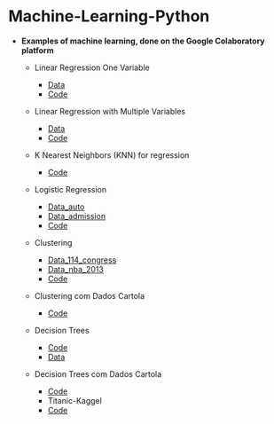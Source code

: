# Machine-Learning-Python


-   **Examples of machine learning, done on the Google Colaboratory platform**
     
      - Linear Regression One Variable
        * [Data](https://github.com/lumimevi/Machine-Learning-Python/blob/master/Natal.csv)
        * [Code](https://github.com/lumimevi/Machine-Learning-Python/blob/master/Natal_Temperatua.ipynb)
       
      - Linear Regression with Multiple Variables
        * [Data](https://github.com/lumimevi/Machine-Learning-Python/blob/master/AmesHousing.txt)
        * [Code](https://github.com/lumimevi/Machine-Learning-Python/blob/master/Linear_Regression_with_Multiple_Variables.ipynb)
        
    - K Nearest Neighbors (KNN) for regression
       * [Code](https://github.com/lumimevi/Machine-Learning-Python/blob/master/KNN.ipynb)
       
     - Logistic Regression
        * [Data_auto](https://github.com/lumimevi/Machine-Learning-Python/blob/master/auto.csv)
        * [Data_admission](https://github.com/lumimevi/Machine-Learning-Python/blob/master/admissions.csv)
        * [Code](https://github.com/lumimevi/Machine-Learning-Python/blob/master/Logistic_regression.ipynb)
        
      - Clustering
        * [Data_114_congress](https://github.com/lumimevi/Machine-Learning-Python/blob/master/114_congress.csv)
        * [Data_nba_2013](https://github.com/lumimevi/Machine-Learning-Python/blob/master/nba_2013.csv)
        * [Code](https://github.com/lumimevi/Machine-Learning-Python/blob/master/Clustering.ipynb)
        
       - Clustering com Dados Cartola
        
         * [Code](https://github.com/lumimevi/Machine-Learning-Python/blob/master/Clustering_Cartola.ipynb)
       
       - Decision Trees
        
         * [Code](https://github.com/lumimevi/Machine-Learning-Python/blob/master/Decision_Trees.ipynb)
         * [Data](https://github.com/lumimevi/Machine-Learning-Python/blob/master/income.csv)

       - Decision Trees com Dados Cartola
        
         * [Code](https://github.com/lumimevi/Machine-Learning-Python/blob/master/Classification_Decision_Tree%20(1).ipynb)
         
          - Titanic-Kaggel
        
         * [Code](https://github.com/lumimevi/Machine-Learning-Python/blob/master/Titanic_Machine_Learning_from_Disaster_with_RandomizedSearch%2C_KNN%2C_XGBoost%2C_AdaBoostClassifier%2C_CatBoost_and_VotingEnsemble.ipynb)
   
         
         
 
